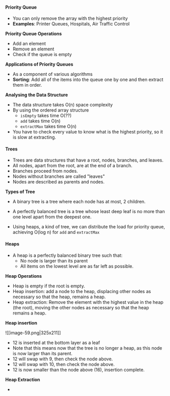 #### Priority Queue

- You can only remove the array with the highest priority
- **Examples**: Printer Queues, Hospitals, Air Traffic Control

**Priority Queue Operations**

- Add an element
- Remove an element
- Check if the queue is empty

**Applications of Priority Queues**

- As a component of various algorithms
- **Sorting**: Add all of the items into the queue one by one and then extract them in order.

**Analysing the Data Structure**

- The data structure takes O(n) space complexity
- By using the ordered array structure
	- `isEmpty` takes time O(??)
	- `add` takes time O(n)
	- `extractMax` takes time O(n)
- You have to check every value to know what is the highest priority, so it is slow at extracting.


#### Trees

- Trees are data structures that have a root, nodes, branches, and leaves. 
- All nodes, apart from the root, are at the end of a branch. 
- Branches proceed from nodes. 
- Nodes without branches are called "leaves"
- Nodes are described as parents and nodes.

**Types of Tree**

- A binary tree is a tree where each node has at most, 2 children.
- A perfectly balanced tree is a tree whose least deep leaf is no more than one level apart from the deepest one. 

- Using heaps, a kind of tree, we can distribute the  load for priority queue, achieving O(log n) for `add` and `extractMax`


#### Heaps

- A heap is a perfectly balanced binary tree such that:
	- No node is larger than its parent
	- All items on the lowest level are as far left as possible. 

**Heap Operations**

- Heap is empty if the root is empty. 
- Heap insertion: add a node to the heap, displacing other nodes as necessary so that the heap, remains a heap. 
- Heap extraction: Remove the element with the highest value in the heap (the root), moving the other nodes as necessary so that the heap remains a heap. 

**Heap insertion**

![[image-59.png|325x211]]

- 12 is inserted at the bottom layer as a leaf
- Note that this means now that the tree is no longer a heap, as this node is now larger than its parent. 
- 12 will swap with 9, then check the node above. 
- 12 will swap with 10, then check the node above. 
- 12 is now smaller than the node above (16), insertion complete. 



**Heap Extraction**

- 